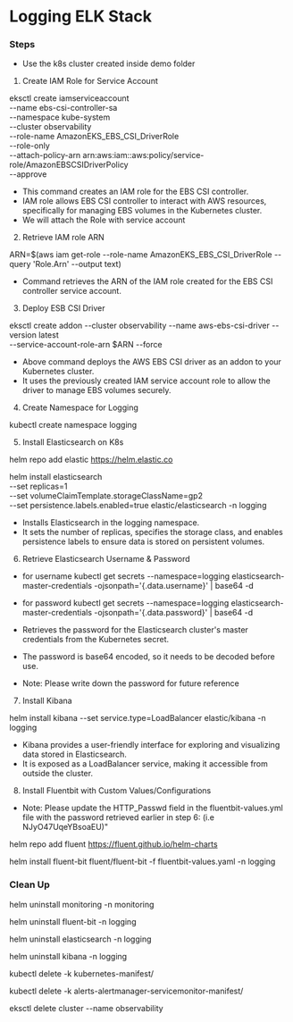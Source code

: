 # Logging ELK Stack

### Steps

- Use the k8s cluster created inside demo folder

1. Create IAM Role for Service Account

eksctl create iamserviceaccount \
    --name ebs-csi-controller-sa \
    --namespace kube-system \
    --cluster observability \
    --role-name AmazonEKS_EBS_CSI_DriverRole \
    --role-only \
    --attach-policy-arn arn:aws:iam::aws:policy/service-role/AmazonEBSCSIDriverPolicy \
    --approve

- This command creates an IAM role for the EBS CSI controller.
- IAM role allows EBS CSI controller to interact with AWS resources, specifically for managing EBS volumes in the Kubernetes cluster.
- We will attach the Role with service account

2. Retrieve IAM role ARN

ARN=$(aws iam get-role --role-name AmazonEKS_EBS_CSI_DriverRole --query 'Role.Arn' --output text)

- Command retrieves the ARN of the IAM role created for the EBS CSI controller service account.

3. Deploy ESB CSI Driver

eksctl create addon --cluster observability --name aws-ebs-csi-driver --version latest \
    --service-account-role-arn $ARN --force

- Above command deploys the AWS EBS CSI driver as an addon to your Kubernetes cluster.
- It uses the previously created IAM service account role to allow the driver to manage EBS volumes securely.

4. Create Namespace for Logging

kubectl create namespace logging

5. Install Elasticsearch on K8s

helm repo add elastic https://helm.elastic.co

helm install elasticsearch \
 --set replicas=1 \
 --set volumeClaimTemplate.storageClassName=gp2 \
 --set persistence.labels.enabled=true elastic/elasticsearch -n logging

- Installs Elasticsearch in the logging namespace.
- It sets the number of replicas, specifies the storage class, and enables persistence labels to ensure data is stored on persistent volumes.

6. Retrieve Elasticsearch Username & Password

- for username
kubectl get secrets --namespace=logging elasticsearch-master-credentials -ojsonpath='{.data.username}' | base64 -d
- for password
kubectl get secrets --namespace=logging elasticsearch-master-credentials -ojsonpath='{.data.password}' | base64 -d

- Retrieves the password for the Elasticsearch cluster's master credentials from the Kubernetes secret.
- The password is base64 encoded, so it needs to be decoded before use.
- Note: Please write down the password for future reference

7. Install Kibana

helm install kibana --set service.type=LoadBalancer elastic/kibana -n logging

- Kibana provides a user-friendly interface for exploring and visualizing data stored in Elasticsearch.
- It is exposed as a LoadBalancer service, making it accessible from outside the cluster.

8. Install Fluentbit with Custom Values/Configurations

- Note: Please update the HTTP_Passwd field in the fluentbit-values.yml file with the password retrieved earlier in step 6: (i.e NJyO47UqeYBsoaEU)"

helm repo add fluent https://fluent.github.io/helm-charts

helm install fluent-bit fluent/fluent-bit -f fluentbit-values.yaml -n logging

### Clean Up

helm uninstall monitoring -n monitoring

helm uninstall fluent-bit -n logging

helm uninstall elasticsearch -n logging

helm uninstall kibana -n logging

kubectl delete -k kubernetes-manifest/

kubectl delete -k alerts-alertmanager-servicemonitor-manifest/

eksctl delete cluster --name observability
